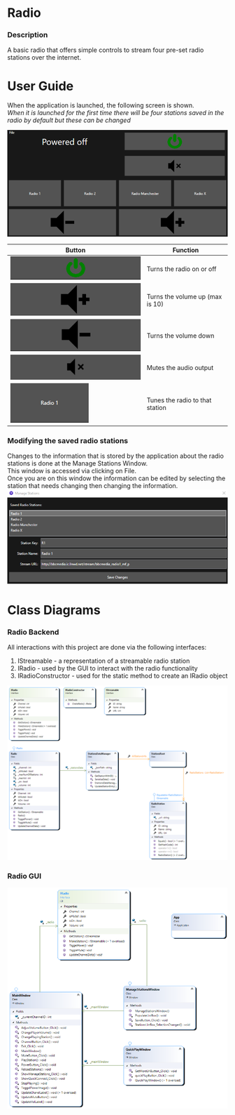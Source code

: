 # Radio
### Description
A basic radio that offers simple controls to stream four pre-set radio stations over the internet.

# User Guide
When the application is launched, the following screen is shown.<br/>
*When it is launched for the first time there will be four stations saved in the radio by default but these can be changed*

![Image of powered off main page](/ReadMeImages/PoweredOffMain.png) <br/>

|Button|Function|
|-|-|
|![Image of the power button](/ReadMeImages/PowerButton.png)|Turns the radio on or off|
|![Image of the volume up button](/ReadMeImages/VolUpButton.png)|Turns the volume up (max is 10)|
|![Image of the volume down button](/ReadMeImages/VolDownButton.png)|Turns the volume down|
|![Image of the mute button](/ReadMeImages/MuteButton.png)|Mutes the audio output|
|![Image of the station button](/ReadMeImages/StationButton.png)|Tunes the radio to that station|

### Modifying the saved radio stations
Changes to the information that is stored by the application about the radio stations is done at the Manage Stations Window.<br/>
This window is accessed via clicking on File.<br/>
Once you are on this window the information can be edited by selecting the station that needs changing then changing the information.<br/>
![Image of the manage stations window](/ReadMeImages/ManageStationsWindow.png)

# Class Diagrams

### Radio Backend
All interactions with this project are done via the following interfaces:
1. IStreamable - a representation of a streamable radio station
2. IRadio - used by the GUI to interact with the radio functionality
3. IRadioConstructor - used for the static method to create an IRadio object

![Image of backend diagram](/ReadMeImages/BackEndClassDiagram.png)

### Radio GUI
![Image of GUI diagram](/ReadMeImages/GUIClassDiagram.png)
